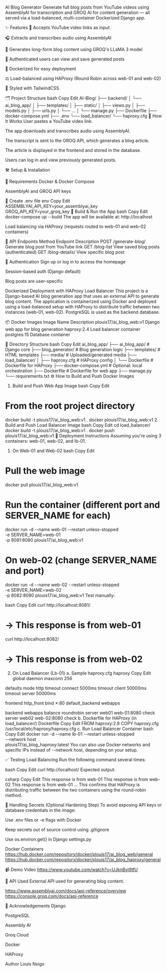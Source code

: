 AI Blog Generator
Generate full blog posts from YouTube videos using AssemblyAI for transcription and GROQ AI for content generation — all served via a load-balanced, multi-container Dockerized Django app.

✨ Features
🔗 Accepts YouTube video links as input

🎧 Extracts and transcribes audio using AssemblyAI

📝 Generates long-form blog content using GROQ's LLaMA 3 model

💾 Authenticated users can view and save generated posts

🐳 Dockerized for easy deployment

⚖️ Load-balanced using HAProxy (Round Robin across web-01 and web-02)

🎨 Styled with TailwindCSS

🗂️ Project Structure
bash
Copy
Edit
AI-Blog/
├── backend/
│   └── ai_blog_app/
│       ├── templates/
│       ├── static/
│       ├── views.py
│       ├── models.py
│       ├── urls.py
│       └── ...
│   └── manage.py
├── Dockerfile
├── docker-compose.yml
├── .env
└── load_balancer/
    └── haproxy.cfg
🚀 How It Works
User pastes a YouTube video link.

The app downloads and transcribes audio using AssemblyAI.

The transcript is sent to the GROQ API, which generates a blog article.

The article is displayed in the frontend and stored in the database.

Users can log in and view previously generated posts.

🛠️ Setup & Installation

🔧 Requirements
Docker & Docker Compose

AssemblyAI and GROQ API keys

🔐 Create .env file
env
Copy
Edit
ASSEMBLYAI_API_KEY=your_assemblyai_key
GROQ_API_KEY=your_groq_key
🐳 Build & Run the App
bash
Copy
Edit
docker-compose up --build
The app will be available at: http://localhost

Load balancing via HAProxy (requests routed to web-01 and web-02 containers)

🧪 API Endpoints
Method	Endpoint	Description
POST	/generate-blog/	Generate blog post from YouTube link
GET	/blog-list	View saved blog posts (authenticated)
GET	/blog-details/<id>	View specific blog post

👤 Authentication
Sign up or log in to access the homepage

Session-based auth (Django default)

Blog posts are user-specific

Dockerized Deployment with HAProxy Load Balancer
This project is a Django-based AI blog generation app that uses an external API to generate blog content. The application is containerized using Docker and deployed using a load-balanced setup with HAProxy to distribute traffic between two instances (web-01, web-02). PostgreSQL is used as the backend database.

📦 Docker Images
Image Name	Description
plouis17/ai_blog_web:v1	Django web app for blog generation
haproxy:2.4	Load balancer container
postgres:15	Database container

📁 Directory Structure
bash
Copy
Edit
ai_blog_app/
├── ai_blog_app/              # Django core
├── blog_generator/           # Blog generation logic
├── templates/                # HTML templates
├── media/                    # Uploaded/generated media
├── load_balancer/
│   ├── haproxy.cfg           # HAProxy config
│   └── Dockerfile            # Dockerfile for HAProxy
├── docker-compose.yml        # Optional: local orchestration
├── Dockerfile                # Dockerfile for web app
├── manage.py
└── requirements.txt
⚙️ How to Build and Push Docker Images
1. Build and Push Web App Image
bash
Copy
Edit
# From the root project directory
docker build -t plouis17/ai_blog_web:v1 .
docker plouis17/ai_blog_web:v1
2. Build and Push Load Balancer Image
bash
Copy
Edit
cd load_balancer/
docker build -t plouis17/ai_blog_web:v1 .
docker push plouis17/ai_blog_web:v1
🚀 Deployment Instructions
Assuming you're using 3 containers: web-01, web-02, and lb-01.

1. On Web-01 and Web-02
bash
Copy
Edit
# Pull the web image
docker pull plouis17/ai_blog_web:v1

# Run the container (different port and SERVER_NAME for each)
docker run -d --name web-01 --restart unless-stopped \
  -e SERVER_NAME=web-01 \
  -p 8081:8080 plouis17/ai_blog_web:v1

# On web-02 (change SERVER_NAME and port)
docker run -d --name web-02 --restart unless-stopped \
  -e SERVER_NAME=web-02 \
  -p 8082:8080 plouis17/ai_blog_web:v1
Test manually:

bash
Copy
Edit
curl http://localhost:8081/
# → This response is from web-01

curl http://localhost:8082/
# → This response is from web-02
2. On Load Balancer (Lb-01)
a. Sample haproxy.cfg
haproxy
Copy
Edit
global
    daemon
    maxconn 256

defaults
    mode http
    timeout connect 5000ms
    timeout client 50000ms
    timeout server 50000ms

frontend http_front
    bind *:80
    default_backend webapps

backend webapps
    balance roundrobin
    server web01 web-01:8080 check
    server web02 web-02:8080 check
b. Dockerfile for HAProxy (in load_balancer/)
Dockerfile
Copy
Edit
FROM haproxy:2.8
COPY haproxy.cfg /usr/local/etc/haproxy/haproxy.cfg
c. Run Load Balancer Container
bash
Copy
Edit
docker run -d --name lb-01 --restart unless-stopped \
  --network host \
  plouis17/ai_blog_haproxy:latest
You can also use Docker networks and specific IPs instead of --network host, depending on your setup.

✅ Testing Load Balancing
Run the following command several times:

bash
Copy
Edit
curl http://localhost/
Expected output:

csharp
Copy
Edit
This response is from web-01
This response is from web-02
This response is from web-01
...
This confirms that HAProxy is distributing traffic between the two containers using the round-robin method.

🔐 Handling Secrets (Optional Hardening Step)
To avoid exposing API keys or database credentials in the image:

Use .env files or -e flags with Docker

Keep secrets out of source control using .gitignore

Use os.environ.get() in Django settings.py

Docker Containers
https://hub.docker.com/repository/docker/plouis17/ai_blog_web/general
https://hub.docker.com/repository/docker/plouis17/ai_blog_haproxy/general

📹 Demo Video
https://www.youtube.com/watch?v=UJknByj9tfU

📄 API Used
External API used for generating blog content.

https://www.assemblyai.com/docs/api-reference/overview
https://console.groq.com/docs/api-reference

🙌 Acknowledgements
Django

PostgreSQL

Assembly AI

Groq Cloud

Docker

HAProxy




 Author
Louis Nsigo




